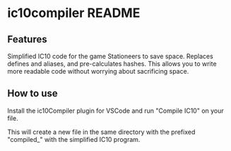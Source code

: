 # ic10compiler README

## Features

Simplified IC10 code for the game Stationeers to save space. Replaces defines and aliases, and pre-calculates hashes. This allows you to write more readable code without worrying about sacrificing space.

## How to use

Install the ic10Compiler plugin for VSCode and run "Compile IC10" on your file.

This will create a new file in the same directory with the prefixed "compiled_" with the simplified IC10 program.
